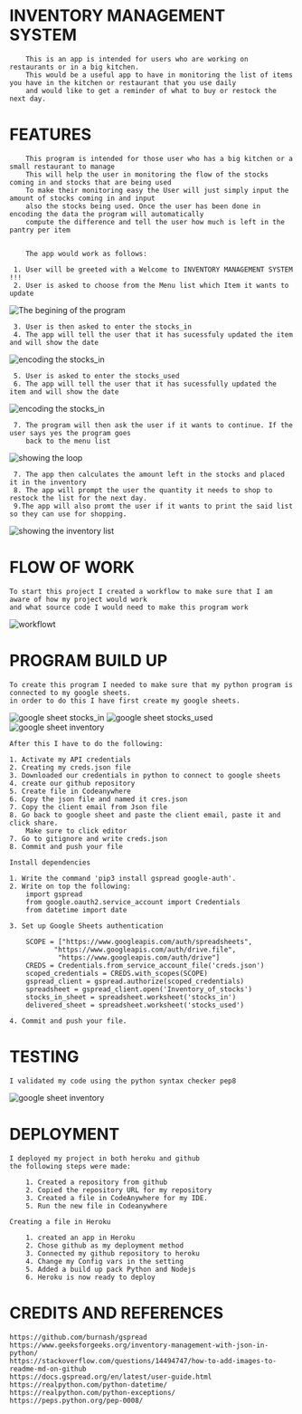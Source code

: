 #    INVENTORY MANAGEMENT SYSTEM

        This is an app is intended for users who are working on restaurants or in a big kitchen.
        This would be a useful app to have in monitoring the list of items you have in the kitchen or restaurant that you use daily 
        and would like to get a reminder of what to buy or restock the next day.

#    FEATURES

        This program is intended for those user who has a big kitchen or a small restaurant to manage
        This will help the user in monitoring the flow of the stocks coming in and stocks that are being used
        To make their monitoring easy the User will just simply input the amount of stocks coming in and input
        also the stocks being used. Once the user has been done in encoding the data the program will automatically 
        compute the difference and tell the user how much is left in the pantry per item


        The app would work as follows:

     1. User will be greeted with a Welcome to INVENTORY MANAGEMENT SYSTEM !!!
     2. User is asked to choose from the Menu list which Item it wants to update
![The begining of the program](./images/begining_heroku.jpg)
     
     3. User is then asked to enter the stocks_in
     4. The app will tell the user that it has sucessfuly updated the item and will show the date
![encoding the stocks_in](./images/stocks_in_heroku.jpg)

     5. User is asked to enter the stocks_used
     6. The app will tell the user that it has sucessfully updated the item and will show the date
![encoding the stocks_in](./images/stocks_used_heroku.jpg)

     7. The program will then ask the user if it wants to continue. If the user says yes the program goes
        back to the menu list
![showing the loop](./images/loopheroku.jpg)

     7. The app then calculates the amount left in the stocks and placed it in the inventory
     8. The app will prompt the user the quantity it needs to shop to restock the list for the next day. 
     9.The app will also promt the user if it wants to print the said list so they can use for shopping.
![showing the inventory list](./images/inventory_list.jpg)


# FLOW OF WORK

    To start this project I created a workflow to make sure that I am aware of how my project would work
    and what source code I would need to make this program work

![workflowt](./images/workflow.jpg)

# PROGRAM BUILD UP

    To create this program I needed to make sure that my python program is connected to my google sheets. 
    in order to do this I have first create my google sheets.
![google sheet stocks_in](./images/stocks_in.jpg)
![google sheet stocks_used](./images/stocks_used.jpg)
![google sheet inventory](./images/inventory.jpg)

    After this I have to do the following:
    
    1. Activate my API credentials
    2. Creating my creds.json file
    3. Downloaded our credentials in python to connect to google sheets
    4. create our github repository
    5. Create file in Codeanywhere 
    6. Copy the json file and named it cres.json
    7. Copy the client email from Json file
    8. Go back to google sheet and paste the client email, paste it and click share. 
        Make sure to click editor
    7. Go to gitignore and write creds.json
    8. Commit and push your file

    Install dependencies

    1. Write the command 'pip3 install gspread google-auth'.  
    2. Write on top the following:
        import gspread
        from google.oauth2.service_account import Credentials
        from datetime import date

    3. Set up Google Sheets authentication

        SCOPE = ["https://www.googleapis.com/auth/spreadsheets",
               "https://www.googleapis.com/auth/drive.file",
                "https://www.googleapis.com/auth/drive"]
        CREDS = Credentials.from_service_account_file('creds.json')
        scoped_credentials = CREDS.with_scopes(SCOPE)
        gspread_client = gspread.authorize(scoped_credentials)
        spreadsheet = gspread_client.open('Inventory_of_stocks')
        stocks_in_sheet = spreadsheet.worksheet('stocks_in')
        delivered_sheet = spreadsheet.worksheet('stocks_used')

    4. Commit and push your file.


# TESTING

    I validated my code using the python syntax checker pep8
![google sheet inventory](./images//pythonchecker.jpg)


# DEPLOYMENT
    I deployed my project in both heroku and github
    the following steps were made:

        1. Created a repository from github
        2. Copied the repository URL for my repository
        3. Created a file in CodeAnywhere for my IDE.
        5. Run the new file in Codeanywhere

    Creating a file in Heroku

        1. created an app in Heroku
        2. Chose github as my deployment method
        3. Connected my github repository to heroku
        4. Change my Config vars in the setting
        5. Added a build up pack Python and Nodejs
        6. Heroku is now ready to deploy

# CREDITS AND REFERENCES

    https://github.com/burnash/gspread
    https://www.geeksforgeeks.org/inventory-management-with-json-in-python/
    https://stackoverflow.com/questions/14494747/how-to-add-images-to-readme-md-on-github
    https://docs.gspread.org/en/latest/user-guide.html
    https://realpython.com/python-datetime/
    https://realpython.com/python-exceptions/
    https://peps.python.org/pep-0008/



